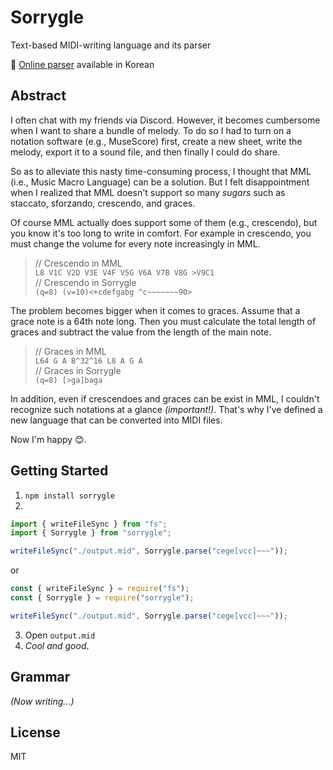# Sorrygle
Text-based MIDI-writing language and its parser

🔗 [Online parser](https://sorry.daldal.so/sorrygle) available in Korean

## Abstract
I often chat with my friends via Discord.
However, it becomes cumbersome when I want to share a bundle of melody.
To do so I had to turn on a notation software (e.g., MuseScore) first,
create a new sheet, write the melody, export it to a sound file,
and then finally I could do share.

So as to alleviate this nasty time-consuming process,
I thought that MML (i.e., Music Macro Language) can be a solution.
But I felt disappointment when I realized that MML doesn't support so many *sugars*
such as staccato, sforzando, crescendo, and graces.

Of course MML actually does support some of them (e.g., crescendo),
but you know it's too long to write in comfort.
For example in crescendo, you must change the volume for every note increasingly in MML.

> // Crescendo in MML                        \
> `L8 V1C V2D V3E V4F V5G V6A V7B V8G >V9C1` \
> // Crescendo in Sorrygle                   \
> `(q=8) (v=10)<+cdefgabg ^c~~~~~~~90>`

The problem becomes bigger when it comes to graces.
Assume that a grace note is a 64th note long.
Then you must calculate the total length of graces and subtract the value from the length of the main note.

> // Graces in MML \
> `L64 G A B^32^16 L8 A G A` \
> // Graces in Sorrygle \
> `(q=8) [>ga]baga`

In addition, even if crescendoes and graces can be exist in MML,
I couldn't recognize such notations at a glance *(important!)*.
That's why I've defined a new language that can be converted into MIDI files.

Now I'm happy 😊.

## Getting Started
1. `npm install sorrygle`
2. 
```js
import { writeFileSync } from "fs";
import { Sorrygle } from "sorrygle";

writeFileSync("./output.mid", Sorrygle.parse("cege[vcc]~~~"));
```
or
```js
const { writeFileSync } = require("fs");
const { Sorrygle } = require("sorrygle");

writeFileSync("./output.mid", Sorrygle.parse("cege[vcc]~~~"));
```
3. Open `output.mid`
4. *Cool and good*.

## Grammar
*(Now writing...)*

## License
MIT